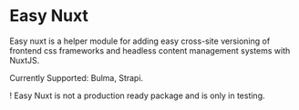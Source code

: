# Easy Nuxt

Easy nuxt is a helper module for adding easy cross-site versioning of frontend css frameworks and headless content management systems with NuxtJS.

Currently Supported: Bulma, Strapi.

! Easy Nuxt is not a production ready package and is only in testing.